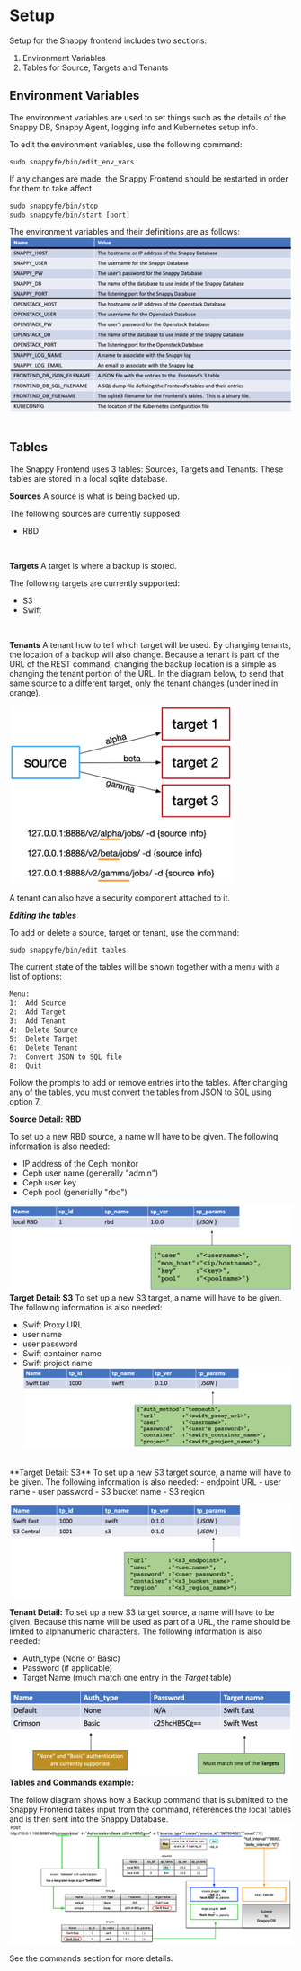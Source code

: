 # Setup
Setup for the Snappy frontend includes two sections:

1.  Environment Variables
2.  Tables for Source, Targets and Tenants


## Environment Variables

The environment variables are used to set things such as the details of the Snappy DB, Snappy Agent, logging info and Kubernetes setup info.

To edit the environment variables, use the following command:
```
sudo snappyfe/bin/edit_env_vars
```
If any changes are made, the Snappy Frontend should be restarted in order for them to take affect.

```
sudo snappyfe/bin/stop
sudo snappyfe/bin/start [port]
```
The environment variables and their definitions are as follows:
![Snappy Frontend Environment Variables](images/env_vars.png)
<br><br>
## Tables
The Snappy Frontend uses 3 tables:  Sources, Targets and Tenants.  These tables are stored in a local sqlite database.

**Sources**
A source is what is being backed up.  

The following sources are currently supposed:
- RBD
<br>

**Targets**
A target is where a backup is stored.

The following targets are currently supported:
- S3
- Swift
<br>

**Tenants**
A tenant how to tell which target will be used.  By changing tenants, the location of a backup will also change.  Because a tenant is part of the URL of the REST command, changing the backup location is a simple as changing the tenant portion of the URL.  In the diagram below, to send that same source to a different target, only the tenant changes (underlined in orange).

<img src="images/tenants_example.png" width="400">

A tenant can also have a security component attached to it.

***Editing the tables***

To add or delete a source, target or tenant, use the command:
```
sudo snappyfe/bin/edit_tables
```
The current state of the tables will be shown together with a menu with a list of options:
```
Menu:
1:  Add Source
2:  Add Target
3:  Add Tenant
4:  Delete Source
5:  Delete Target
6:  Delete Tenant
7:  Convert JSON to SQL file
8:  Quit
```
Follow the prompts to add or remove entries into the tables.  After changing any of the tables, you must convert the tables from JSON to SQL using option 7.

**Source Detail:  RBD**

To set up a new RBD source, a name will have to be given.  The following information is also needed:
- IP address of the Ceph monitor
- Ceph user name (generally "admin")
- Ceph user key
- Ceph pool (generially "rbd")

![RBD source table](images/source_rbd.png)
<br>
**Target Detail:  S3**
To set up a new S3 target, a name will have to be given.  The following information is also needed:
-   Swift Proxy URL
-   user name
-   user password
-   Swift container name
-   Swift project name
![Swift target table](images/target_swift.png)
<br>
**Target Detail:  S3**
To set up a new S3 target source, a name will have to be given.  The following information is also needed:
-   endpoint URL
-   user name
-   user password
-   S3 bucket name
-   S3 region

![S3 target tables](images/target_s3.png)

**Tenant Detail:**
To set up a new S3 target source, a name will have to be given.  Because this name will be used as part of a URL, the name should be limited to alphanumeric characters.  The following information is also needed:
- Auth_type (None or Basic)
- Password (if applicable)
- Target Name (much match one entry in the *Target* table)

![Tenants tables](images/tenants.png)
<br>
**Tables and Commands example:**

The follow diagram shows how a Backup command that is submitted to the Snappy Frontend takes input from the command, references the local tables and is then sent into the Snappy Database.
<img src="images/backupwithtables.png" width="800">

See the commands section for more details.
